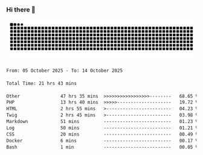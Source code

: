 ### Hi there 👋
<picture>
  <source media="(prefers-color-scheme: dark)" srcset="https://raw.githubusercontent.com/skyhhjmk/skyhhjmk/output/github-contribution-grid-snake-dark.svg">
  <source media="(prefers-color-scheme: light)" srcset="https://raw.githubusercontent.com/skyhhjmk/skyhhjmk/output/github-contribution-grid-snake.svg">
  <img alt="github contribution grid snake animation" src="https://raw.githubusercontent.com/skyhhjmk/skyhhjmk/output/github-contribution-grid-snake.svg">
</picture>

<!--START_SECTION:waka-->

```txt
From: 05 October 2025 - To: 14 October 2025

Total Time: 21 hrs 43 mins

Other               47 hrs 35 mins  >>>>>>>>>>>>>>>>>--------   68.65 %
PHP                 13 hrs 40 mins  >>>>>--------------------   19.72 %
HTML                2 hrs 55 mins   >------------------------   04.23 %
Twig                2 hrs 45 mins   >------------------------   03.98 %
Markdown            51 mins         -------------------------   01.23 %
Log                 50 mins         -------------------------   01.21 %
CSS                 20 mins         -------------------------   00.49 %
Docker              6 mins          -------------------------   00.17 %
Bash                1 min           -------------------------   00.05 %
```

<!--END_SECTION:waka-->
